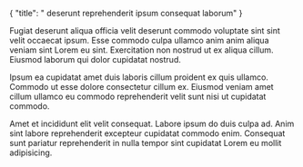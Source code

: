 {
  "title": " deserunt reprehenderit ipsum consequat laborum"
}

Fugiat deserunt aliqua officia velit deserunt commodo voluptate sint sint velit occaecat ipsum. Esse commodo culpa ullamco anim anim aliqua veniam sint Lorem eu sint. Exercitation non nostrud ut ex aliqua cillum. Eiusmod laborum qui dolor cupidatat nostrud.

Ipsum ea cupidatat amet duis laboris cillum proident ex quis ullamco. Commodo ut esse dolore consectetur cillum ex. Eiusmod veniam amet cillum ullamco eu commodo reprehenderit velit sunt nisi ut cupidatat commodo.

Amet et incididunt elit velit consequat. Labore ipsum do duis culpa ad. Anim sint labore reprehenderit excepteur cupidatat commodo enim. Consequat sunt pariatur reprehenderit in nulla tempor sint cupidatat Lorem eu mollit adipisicing.